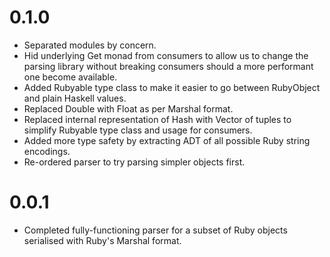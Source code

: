 # 0.1.0

- Separated modules by concern.
- Hid underlying Get monad from consumers to allow us to change the parsing
  library without breaking consumers should a more performant one become
  available.
- Added Rubyable type class to make it easier to go between RubyObject and plain
  Haskell values.
- Replaced Double with Float as per Marshal format.
- Replaced internal representation of Hash with Vector of tuples to simplify
  Rubyable type class and usage for consumers.
- Added more type safety by extracting ADT of all possible Ruby string
  encodings.
- Re-ordered parser to try parsing simpler objects first.

# 0.0.1

- Completed fully-functioning parser for a subset of Ruby objects serialised
  with Ruby's Marshal format.
